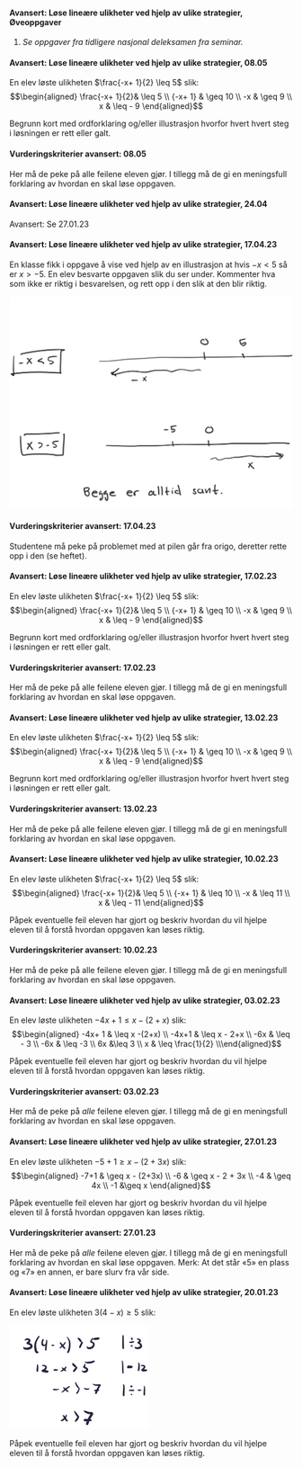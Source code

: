 
#### Avansert: Løse lineære ulikheter ved hjelp av ulike strategier,  Øveoppgaver

1. *Se oppgaver fra tidligere nasjonal deleksamen fra seminar.*


#### Avansert: Løse lineære ulikheter ved hjelp av ulike strategier,  08.05

En elev løste ulikheten $\frac{-x+ 1}{2} \leq 5$ slik:
$$\begin{aligned} \frac{-x+ 1}{2}& \leq 5  \\ {-x+ 1}  & \geq 10 \\  -x & \geq 9 \\ x & \leq - 9 \end{aligned}$$

Begrunn kort med ordforklaring og/eller illustrasjon hvorfor hvert hvert steg i løsningen er rett eller galt.


#### Vurderingskriterier avansert:  08.05

Her må de peke på alle feilene eleven gjør. I tillegg må de gi en meningsfull forklaring av hvordan en skal løse oppgaven.


#### Avansert: Løse lineære ulikheter ved hjelp av ulike strategier,  24.04

Avansert: Se 27.01.23


#### Avansert: Løse lineære ulikheter ved hjelp av ulike strategier,  17.04.23

En klasse fikk i oppgave å vise ved hjelp av en illustrasjon at hvis $-x < 5$ så er $x > -5$. En elev besvarte oppgaven slik du ser under. Kommenter hva som ikke er riktig i besvarelsen, og rett opp i den slik at den blir riktig.

![](https://raw.githubusercontent.com/Andremartiny/MA-173/main/img/2023-04-16-20-39-01.png)

#### Vurderingskriterier avansert:  17.04.23

Studentene må peke på problemet med at pilen går fra origo, deretter rette opp i den (se heftet).


#### Avansert: Løse lineære ulikheter ved hjelp av ulike strategier,  17.02.23

En elev løste ulikheten $\frac{-x+ 1}{2} \leq 5$ slik:
$$\begin{aligned} \frac{-x+ 1}{2}& \leq 5  \\ {-x+ 1}  & \geq 10 \\  -x & \geq 9 \\ x & \leq - 9 \end{aligned}$$

Begrunn kort med ordforklaring og/eller illustrasjon hvorfor hvert hvert steg i løsningen er rett eller galt.

#### Vurderingskriterier avansert:  17.02.23

Her må de peke på alle feilene eleven gjør. I tillegg må de gi en meningsfull forklaring av hvordan en skal løse oppgaven.


#### Avansert: Løse lineære ulikheter ved hjelp av ulike strategier,  13.02.23

En elev løste ulikheten $\frac{-x+ 1}{2} \leq 5$ slik:
$$\begin{aligned} \frac{-x+ 1}{2}& \leq 5  \\ {-x+ 1}  & \geq 10 \\  -x & \geq 9 \\ x & \leq - 9 \end{aligned}$$

Begrunn kort med ordforklaring og/eller illustrasjon hvorfor hvert hvert steg i løsningen er rett eller galt.

#### Vurderingskriterier avansert:  13.02.23

Her må de peke på alle feilene eleven gjør. I tillegg må de gi en meningsfull forklaring av hvordan en skal løse oppgaven.


#### Avansert: Løse lineære ulikheter ved hjelp av ulike strategier,  10.02.23

En elev løste ulikheten $\frac{-x+ 1}{2} \leq 5$ slik:
$$\begin{aligned} \frac{-x+ 1}{2}& \leq 5  \\ {-x+ 1}  & \leq 10 \\  -x & \leq 11 \\ x & \leq - 11 \end{aligned}$$

Påpek eventuelle feil eleven har gjort og beskriv hvordan du vil hjelpe eleven til å forstå hvordan oppgaven kan løses riktig.

#### Vurderingskriterier avansert:  10.02.23

Her må de peke på alle feilene eleven gjør. I tillegg må de gi en meningsfull forklaring av hvordan en skal løse oppgaven.


#### Avansert: Løse lineære ulikheter ved hjelp av ulike strategier,  03.02.23

En elev løste ulikheten $-4x+ 1 \leq x -(2+x)$ slik:
$$\begin{aligned} -4x+ 1 & \leq x -(2+x) \\ -4x+1 & \leq  x - 2+x \\ -6x & \leq - 3 \\ -6x & \leq -3 \\ 6x &\leq 3  \\ x & \leq \frac{1}{2} \\\end{aligned}$$

Påpek eventuelle feil eleven har gjort og beskriv hvordan du vil hjelpe eleven til å forstå hvordan oppgaven kan løses riktig.

#### Vurderingskriterier avansert:  03.02.23

Her må de peke på *alle* feilene eleven gjør. I tillegg må de gi en meningsfull forklaring av hvordan en skal løse oppgaven.


#### Avansert: Løse lineære ulikheter ved hjelp av ulike strategier,  27.01.23

En elev løste ulikheten $-5+ 1 \geq x -(2+3x)$ slik:
$$\begin{aligned} -7+1 & \geq x - (2+3x) \\ -6 & \geq x - 2 + 3x \\ -4 & \geq 4x \\ -1 &\geq x \end{aligned}$$

Påpek eventuelle feil eleven har gjort og beskriv hvordan du vil hjelpe eleven til å forstå hvordan oppgaven kan løses riktig.

#### Vurderingskriterier avansert:  27.01.23

Her må de peke på *alle* feilene eleven gjør. I tillegg må de gi en meningsfull forklaring av hvordan en skal løse oppgaven. Merk: At det står «5» en plass og «7» en annen, er bare slurv fra vår side.


#### Avansert: Løse lineære ulikheter ved hjelp av ulike strategier,  20.01.23

En elev løste ulikheten $3(4-x) \geq 5$ slik:

![](https://raw.githubusercontent.com/Andremartiny/MA-173/main/img/2023-03-24-15-06-19.png)

Påpek eventuelle feil eleven har gjort og beskriv hvordan du vil hjelpe eleven til å forstå hvordan oppgaven kan løses riktig.
